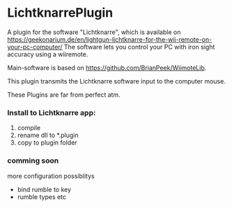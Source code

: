 # LichtknarrePlugin

A plugin for the software "Lichtknarre", which is available on https://geekonarium.de/en/lightgun-lichtknarre-for-the-wii-remote-on-your-pc-computer/
The software lets you control your PC with iron sight accuracy using a wiiremote.

Main-software is based on https://github.com/BrianPeek/WiimoteLib.

This plugin transmits the Lichtknarre software input to the computer mouse.

These Plugins are far from perfect atm.

### Install to Lichtknarre app:
1. compile
2. rename dll to *.plugin
3. copy to plugin folder

### comming soon
more configuration possiblitys
- bind rumble to key
- rumble types etc
